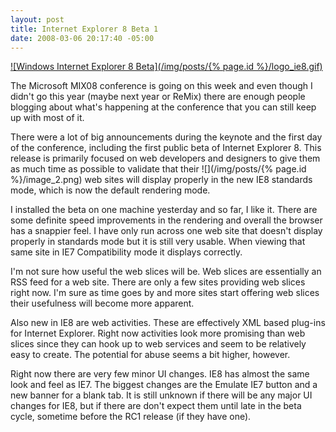 ```yaml
---
layout: post
title: Internet Explorer 8 Beta 1
date: 2008-03-06 20:17:40 -05:00
---
```


[![Windows Internet Explorer 8 Beta](/img/posts/{% page.id %}/logo_ie8.gif)](http://www.microsoft.com/windows/products/winfamily/ie/ie8/getitnow.mspx)  

The Microsoft MIX08 conference is going on this week and even though I didn't go this year (maybe next year or ReMix) there are enough people blogging about what's happening at the conference that you can still keep up with most of it.

There were a lot of big announcements during the keynote and the first day of the conference, including the first public beta of Internet Explorer 8. This release is primarily focused on web developers and designers to give them as much time as possible to validate that their ![](/img/posts/{% page.id %}/image_2.png) web sites will display properly in the new IE8 standards mode, which is now the default rendering mode.

I installed the beta on one machine yesterday and so far, I like it. There are some definite speed improvements in the rendering and overall the browser has a snappier feel. I have only run across one web site that doesn't display properly in standards mode but it is still very usable. When viewing that same site in IE7 Compatibility mode it displays correctly.

I'm not sure how useful the web slices will be. Web slices are essentially an RSS feed for a web site. There are only a few sites providing web slices right now. I'm sure as time goes by and more sites start offering web slices their usefulness will become more apparent.

Also new in IE8 are web activities. These are effectively XML based plug-ins for Internet Explorer. Right now activities look more promising than web slices since they can hook up to web services and seem to be relatively easy to create. The potential for abuse seems a bit higher, however.

Right now there are very few minor UI changes. IE8 has almost the same look and feel as IE7. The biggest changes are the Emulate IE7 button and a new banner for a blank tab. It is still unknown if there will be any major UI changes for IE8, but if there are don't expect them until late in the beta cycle, sometime before the RC1 release (if they have one).
